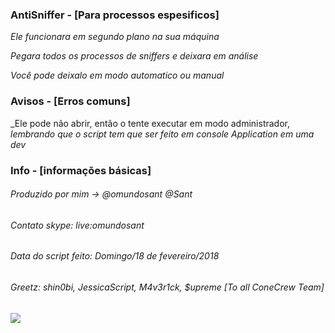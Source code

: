 ### AntiSniffer - [Para processos espesificos]

_Ele funcionara em segundo plano na sua máquina_

_Pegara todos os processos de sniffers e deixara em análise_

_Você pode deixalo em modo automatico ou manual_

### Avisos - [Erros comuns]

_Ele pode não abrir, então o tente executar em modo administrador, 
_lembrando que o script tem que ser feito em console Application em uma dev_

### Info - [informações básicas]

###### Produzido por mim -> @omundosant @Sant
###### Contato skype: live:omundosant
###### Data do script feito: Domingo/18 de fevereiro/2018
###### Greetz: shin0bi, JessicaScript, M4v3r1ck, $upreme [To all ConeCrew Team]


<img src="https://rlv.zcache.com/crew_member_event_team_staff_classic_round_sticker-red9babdf456b4b1b881d14fcff79b17f_v9waf_8byvr_324.jpg">
